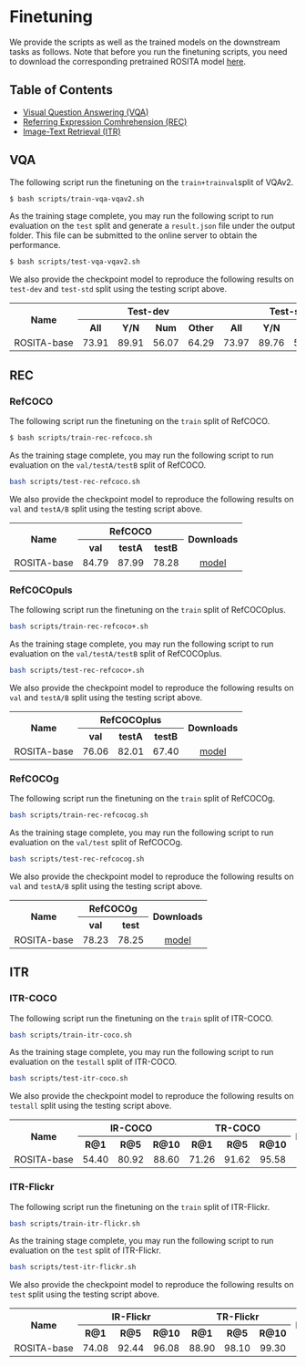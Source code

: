 # Finetuning

We provide the scripts as well as the trained models on the downstream tasks as follows. Note that before you run the finetuning scripts, you need to download the corresponding pretrained ROSITA model [here](PRETRAIN.md).



## Table of Contents

- <a href='#VQA'>Visual Question Answering (VQA)</a>
- <a href='#REC'>Referring Expression Comhrehension (REC)</a>
- <a href='#ITR'>Image-Text Retrieval (ITR)</a>



## VQA

The following script run the finetuning on the `train+trainval`split of VQAv2.
```bash
$ bash scripts/train-vqa-vqav2.sh
```

As the training stage complete, you may run the following script to run evaluation on the `test` split and generate a `result.json` file under the output folder. This file can be submitted to the online server to obtain the performance.  

```bash
$ bash scripts/test-vqa-vqav2.sh
```

We also provide the checkpoint model to reproduce the following results on `test-dev` and `test-std` split using the testing script above.


<table><tbody>
<!-- TABLE HEADER -->

<th align="center" rowspan="2">Name</th>
<th align="center" colspan="4">Test-dev</th>
<th align="center" colspan="4">Test-std</th>
<th align="center" rowspan="2">Downloads</th>
<!-- TABLE BODY -->
<tr>
<th align="center" valign="middle">All</th>
<th align="center" valign="middle">Y/N</th>
<th align="center" valign="middle">Num</th>
<th align="center" valign="middle">Other</th>
<th align="center" valign="middle">All</th>
<th align="center" valign="middle">Y/N</th>
<th align="center" valign="middle">Num</th>
<th align="center" valign="middle">Other</th>
</tr>
<tr>
<td align="center" nowrap>ROSITA-base</td>
<td align="center" valign="middle">73.91</td>
<td align="center" valign="middle">89.91</td>
<td align="center" valign="middle">56.07</td>
<td align="center" valign="middle">64.29</td>
<td align="center" valign="middle">73.97</td>
<td align="center" valign="middle">89.76</td>
<td align="center" valign="middle">55.81</td>
<td align="center" valign="middle">64.39</td>
<td align="center" valign="middle"><a href="https://awma1-my.sharepoint.com/:u:/g/personal/yuz_l0_tn/EVuxUtRFkRZJhjKTg9w8sesBKlM3hgcbZxE2nzSRbbAhRA?download=1">model</a></td>
</tr>
</table>


## REC

### RefCOCO

The following script run the finetuning on the `train` split of RefCOCO.
```bash
$ bash scripts/train-rec-refcoco.sh
```


As the training stage complete, you may run the following script to run evaluation on the `val/testA/testB` split of RefCOCO. 
```bash
bash scripts/test-rec-refcoco.sh
```

We also provide the checkpoint model to reproduce the following results on `val` and `testA/B` split using the testing script above.

<table><tbody>
<!-- TABLE HEADER -->

<th align="center" rowspan="2">Name</th>
<th align="center" colspan="3">RefCOCO</th>
<th align="center" rowspan="2">Downloads</th>
<!-- TABLE BODY -->
<tr>
<th align="center" valign="middle">val</th>
<th align="center" valign="middle">testA</th>
<th align="center" valign="middle">testB</th>
</tr>
<tr>
<td align="center" nowrap>ROSITA-base</td>
<td align="center" valign="middle">84.79</td>
<td align="center" valign="middle">87.99</td>
<td align="center" valign="middle">78.28</td>
<td align="center" valign="middle"><a href="https://awma1-my.sharepoint.com/:u:/g/personal/yuz_l0_tn/ETr_J0Ak8L9Phc8JPQG_pZYBMqG35EdwfuFTZUet1vrKSQ?download=1">model</a></td>
</tr>
</table>

### RefCOCOpuls

The following script run the finetuning on the `train` split of RefCOCOplus.
```bash
bash scripts/train-rec-refcoco+.sh
```


As the training stage complete, you may run the following script to run evaluation on the `val/testA/testB` split of RefCOCOplus. 
```bash
bash scripts/test-rec-refcoco+.sh
```
We also provide the checkpoint model to reproduce the following results on `val` and `testA/B` split using the testing script above.

<table><tbody>
<!-- TABLE HEADER -->

<th align="center" rowspan="2">Name</th>
<th align="center" colspan="3">RefCOCOplus</th>
<th align="center" rowspan="2">Downloads</th>
<!-- TABLE BODY -->
<tr>
<th align="center" valign="middle">val</th>
<th align="center" valign="middle">testA</th>
<th align="center" valign="middle">testB</th>
</tr>
<tr>
<td align="center" nowrap>ROSITA-base</td>
<td align="center" valign="middle">76.06</td>
<td align="center" valign="middle">82.01</td>
<td align="center" valign="middle">67.40</td>
<td align="center" valign="middle"><a href="https://awma1-my.sharepoint.com/:u:/g/personal/yuz_l0_tn/ERCWoT4cpVNJr9OOXoNjdHQB6WelAAtAMj9rbE8DAoec0w?download=1">model</a></td>
</tr>
</table>

### RefCOCOg

The following script run the finetuning on the `train` split of RefCOCOg.
```bash
bash scripts/train-rec-refcocog.sh
```


As the training stage complete, you may run the following script to run evaluation on the `val/test` split of RefCOCOg. 
```bash
bash scripts/test-rec-refcocog.sh
```
We also provide the checkpoint model to reproduce the following results on `val` and `testA/B` split using the testing script above.

<table><tbody>
<!-- TABLE HEADER -->

<th align="center" rowspan="2">Name</th>
<th align="center" colspan="2">RefCOCOg</th>
<th align="center" rowspan="2">Downloads</th>
<!-- TABLE BODY -->
<tr>
<th align="center" valign="middle">val</th>
<th align="center" valign="middle">test</th>
</tr>
<tr>
<td align="center" nowrap>ROSITA-base</td>
<td align="center" valign="middle">78.23</td>
<td align="center" valign="middle">78.25</td>
<td align="center" valign="middle"><a href="https://awma1-my.sharepoint.com/:u:/g/personal/yuz_l0_tn/EXxpfotSwO1Jgu5POVbLQ24BNUPHWfdCS07UyNJNHWP4vQ?download=1">model</a></td>
</tr>
</table>


## ITR

### ITR-COCO

The following script run the finetuning on the `train` split of ITR-COCO.
```bash
bash scripts/train-itr-coco.sh
```

As the training stage complete, you may run the following script to run evaluation on the `testall` split of ITR-COCO. 
```bash
bash scripts/test-itr-coco.sh
```
We also provide the checkpoint model to reproduce the following results on `testall` split using the testing script above.

<table><tbody>
<!-- TABLE HEADER -->

<th align="center" rowspan="2">Name</th>
<th align="center" colspan="3">IR-COCO</th>
<th align="center" colspan="3">TR-COCO</th>
<th align="center" rowspan="2">Downloads</th>
<!-- TABLE BODY -->
<tr>
<th align="center" valign="middle">R@1</th>
<th align="center" valign="middle">R@5</th>
<th align="center" valign="middle">R@10</th>
<th align="center" valign="middle">R@1</th>
<th align="center" valign="middle">R@5</th>
<th align="center" valign="middle">R@10</th>
</tr>
<tr>
<td align="center" nowrap>ROSITA-base</td>
<td align="center" valign="middle">54.40</td>
<td align="center" valign="middle">80.92</td>
<td align="center" valign="middle">88.60</td>
<td align="center" valign="middle">71.26</td>
<td align="center" valign="middle">91.62</td>
<td align="center" valign="middle">95.58</td>
<td align="center" valign="middle"><a href="https://awma1-my.sharepoint.com/:u:/g/personal/yuz_l0_tn/Eet3nwx-RIVLt3v17tzsIhIBOnsTapsUVGR5HI2Hg_VKNQ?download=1">model</a></td>
</tr>
</table>

### ITR-Flickr

The following script run the finetuning on the `train` split of ITR-Flickr.
```bash
bash scripts/train-itr-flickr.sh
```

As the training stage complete, you may run the following script to run evaluation on the `test` split of ITR-Flickr.
```bash
bash scripts/test-itr-flickr.sh
```
We also provide the checkpoint model to reproduce the following results on `test` split using the testing script above.

<table><tbody>
<!-- TABLE HEADER -->

<th align="center" rowspan="2">Name</th>
<th align="center" colspan="3">IR-Flickr</th>
<th align="center" colspan="3">TR-Flickr</th>
<th align="center" rowspan="2">Downloads</th>
<!-- TABLE BODY -->
<tr>
<th align="center" valign="middle">R@1</th>
<th align="center" valign="middle">R@5</th>
<th align="center" valign="middle">R@10</th>
<th align="center" valign="middle">R@1</th>
<th align="center" valign="middle">R@5</th>
<th align="center" valign="middle">R@10</th>
</tr>
<tr>
<td align="center" nowrap>ROSITA-base</td>
<td align="center" valign="middle">74.08</td>
<td align="center" valign="middle">92.44</td>
<td align="center" valign="middle">96.08</td>
<td align="center" valign="middle">88.90</td>
<td align="center" valign="middle">98.10</td>
<td align="center" valign="middle">99.30</td>
<td align="center" valign="middle"><a href="https://awma1-my.sharepoint.com/:u:/g/personal/yuz_l0_tn/EYsabcbcrflOinC4LyuAfzYBaCucZZ6wv7e7k1QgTG32JA?download=1">model</a></td>
</tr>
</table>
